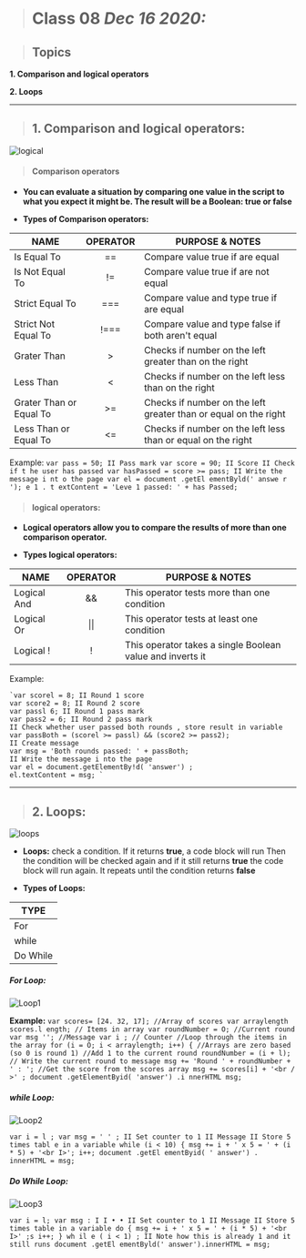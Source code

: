 
> # Class 08  *Dec 16 2020:*

> ## Topics

__1. **Comparison and logical operators**__

__2. **Loops**__


---


> ## 1. Comparison and logical operators:

![logical](https://2.bp.blogspot.com/-KDvVoHgfYUo/Vf7lOBdtNrI/AAAAAAAAAPc/mGXzOui7gMk/s280/operator%2Bdalam%2Bjava.jpg)

> #### Comparison operators

  * **You can evaluate a situation by comparing one value in the script to what you expect it might be. The result will be a Boolean: true or false**
  
   * **Types of Comparison operators:**
   
| NAME                    | OPERATOR | PURPOSE & NOTES                                                  |
|-------------------------|:--------:|------------------------------------------------------------------|
| Is Equal To             |    ==    | Compare value true if are equal                                  |
| Is Not Equal To         |    !=    | Compare value true if are not equal                              |
| Strict Equal To         |    ===   | Compare value and type true if are equal                         |
| Strict Not Equal To     |   !===   | Compare value and type false if both aren't equal                |
| Grater Than             |     >    | Checks if number on the left greater than on the right           |
| Less Than               |     <    | Checks if number on the left less than on the right              |
| Grater Than or Equal To |    >=    | Checks if number on the left greater than or equal on the right  |
| Less Than or Equal To   |    <=    | Checks if number on the left less than or equal on the right     |


Example:
    ` var pass = 50; II Pass mark
      var score = 90; II Score
      II Check if t he user has passed
      var hasPassed = score >= pass;
      II Write the message i nt o the page
      var el = document .getEl ementByld(' answe r ');
      e 1 . t extContent = 'Leve 1 passed: ' + has Passed; `
      
      
      
  
> ####  logical operators:   




 * **Logical operators allow you to compare the results of more than one comparison operator.**
  
 * **Types logical operators:**
 
| NAME        | OPERATOR | PURPOSE & NOTES                                            |
|-------------|:--------:|------------------------------------------------------------|
| Logical And |    &&    | This operator tests more than one condition                |
| Logical Or  |   \|\|   | This operator tests at least one condition                 |
| Logical !   |     !    | This operator takes a single Boolean value and inverts it  |

Example: 

    `var scorel = 8; II Round 1 score
    var score2 = 8; II Round 2 score
    var passl 6; II Round 1 pass mark
    var pass2 = 6; II Round 2 pass mark
    II Check whether user passed both rounds , store result in variable
    var passBoth = (scorel >= passl) && (score2 >= pass2);
    II Create message
    var msg = 'Both rounds passed: ' + passBoth;
    II Write the message i nto the page
    var el = document.getElementBy!d( 'answer') ;
    el.textContent = msg; `
    
 ---
      
> ## 2. Loops: 


![loops](https://inspiredani.files.wordpress.com/2010/06/the-loop_logo.jpg)

  * **Loops:** check a condition. If it returns **true**, a code block will run Then the condition will be checked again and if it still returns **true** the code block will run again. It repeats until the condition returns **false** 
  
  * **Types of Loops:**
 
| TYPE     |
|----------|
| For      |
| while    |
| Do While |


##### For Loop:

![Loop1](https://www.kirupa.com/html5/images/step.png)

**Example:**
   `var scores= [24. 32, 17]; //Array of scores
   var arraylength scores.l ength; // Items in array
   var roundNumber = O; //Current round
   var msg ''; //Message
   var i ; // Counter
   //Loop through the items in the array
   for (i = O; i < arraylength; i++) {
   //Arrays are zero based (so 0 is round 1)
   //Add 1 to the current round
   roundNumber = (i + l);
   // Write the current round to message
   msg += 'Round ' + roundNumber + ' : ';
   //Get the score from the scores array
   msg += scores[i] + '<br / >' ;
   document .getElementByid( 'answer') .i nnerHTML msg; `


##### while Loop:

![Loop2](https://www.tutsmake.com/wp-content/uploads/2020/05/JavaScript-While-Loop-Example.jpeg)


   `var i = l ;
    var msg = ' ' ;
    II Set counter to 1
    II Message
    II Store 5 times tabl e in a variable
    while (i < 10) {
    msg += i + ' x 5 = ' + (i * 5) + '<br I>';
    i++;
    document .getEl ementByid( ' answer') . innerHTML = msg; `

##### Do While Loop:

![Loop3](https://www.tutsmake.com/wp-content/uploads/2020/05/JavaScript-Do-While-Loop-Example.jpeg)

  `var i = l;
   var msg : I I •
   •
   II Set counter to 1
   II Message
   II Store 5 times table in a variable
   do {
   msg += i + ' x 5 = ' + (i * 5) + '<br I>' ;s
   i++;
   } wh il e ( i < 1) ;
   II Note how this is already 1 and it still runs
   document .getEl ementByld(' answer').innerHTML = msg; `

      
